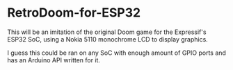 # RetroDoom-for-ESP32
This will be an imitation of the original Doom game for the Expressif's ESP32 SoC, using a Nokia 5110 monochrome LCD to display graphics.

I guess this could be ran on any SoC with enough amount of GPIO ports and has an Arduino API written for it.
